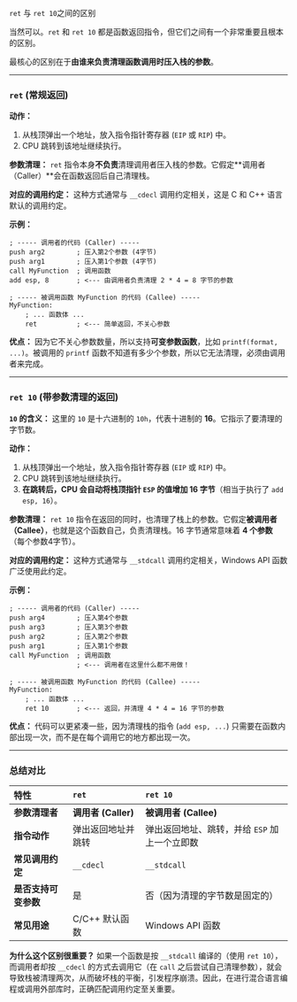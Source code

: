 `ret` 与 `ret 10`之间的区别

当然可以。`ret` 和 `ret 10` 都是函数返回指令，但它们之间有一个非常重要且根本的区别。

最核心的区别在于**由谁来负责清理函数调用时压入栈的参数**。

-----

### `ret` (常规返回)

**动作：**

1.  从栈顶弹出一个地址，放入指令指针寄存器 (`EIP` 或 `RIP`) 中。
2.  CPU 跳转到该地址继续执行。

**参数清理：**
`ret` 指令本身**不负责**清理调用者压入栈的参数。它假定\*\*调用者（Caller）\*\*会在函数返回后自己清理栈。

**对应的调用约定：**
这种方式通常与 `__cdecl` 调用约定相关，这是 C 和 C++ 语言默认的调用约定。

**示例：**

```assembly
; ----- 调用者的代码 (Caller) -----
push arg2        ; 压入第2个参数 (4字节)
push arg1        ; 压入第1个参数 (4字节)
call MyFunction  ; 调用函数
add esp, 8       ; <--- 由调用者负责清理 2 * 4 = 8 字节的参数

; ----- 被调用函数 MyFunction 的代码 (Callee) -----
MyFunction:
    ; ... 函数体 ...
    ret          ; <--- 简单返回，不关心参数
```

**优点：**
因为它不关心参数数量，所以支持**可变参数函数**，比如 `printf(format, ...)`。被调用的 `printf` 函数不知道有多少个参数，所以它无法清理，必须由调用者来完成。

-----

### `ret 10` (带参数清理的返回)

**`10` 的含义：**
这里的 `10` 是十六进制的 `10h`，代表十进制的 **16**。它指示了要清理的字节数。

**动作：**

1.  从栈顶弹出一个地址，放入指令指针寄存器 (`EIP` 或 `RIP`) 中。
2.  CPU 跳转到该地址继续执行。
3.  **在跳转后，CPU 会自动将栈顶指针 `ESP` 的值增加 16 字节**（相当于执行了 `add esp, 16`）。

**参数清理：**
`ret 10` 指令在返回的同时，也清理了栈上的参数。它假定**被调用者（Callee）**，也就是这个函数自己，负责清理栈。16 字节通常意味着 **4 个参数**（每个参数4字节）。

**对应的调用约定：**
这种方式通常与 `__stdcall` 调用约定相关，Windows API 函数广泛使用此约定。

**示例：**

```assembly
; ----- 调用者的代码 (Caller) -----
push arg4        ; 压入第4个参数
push arg3        ; 压入第3个参数
push arg2        ; 压入第2个参数
push arg1        ; 压入第1个参数
call MyFunction  ; 调用函数
                 ; <--- 调用者在这里什么都不用做！

; ----- 被调用函数 MyFunction 的代码 (Callee) -----
MyFunction:
    ; ... 函数体 ...
    ret 10       ; <--- 返回，并清理 4 * 4 = 16 字节的参数
```

**优点：**
代码可以更紧凑一些，因为清理栈的指令 (`add esp, ...`) 只需要在函数内部出现一次，而不是在每个调用它的地方都出现一次。

-----

### 总结对比

| 特性 | `ret` | `ret 10` |
| :--- | :--- | :--- |
| **参数清理者** | **调用者 (Caller)** | **被调用者 (Callee)** |
| **指令动作** | 弹出返回地址并跳转 | 弹出返回地址、跳转，并给 `ESP` 加上一个立即数 |
| **常见调用约定**| `__cdecl` | `__stdcall` |
| **是否支持可变参数** | 是 | 否（因为清理的字节数是固定的） |
| **常见用途** | C/C++ 默认函数 | Windows API 函数 |

**为什么这个区别很重要？**
如果一个函数是按 `__stdcall` 编译的（使用 `ret 10`），而调用者却按 `__cdecl` 的方式去调用它（在 `call` 之后尝试自己清理参数），就会导致栈被清理两次，从而破坏栈的平衡，引发程序崩溃。因此，在进行混合语言编程或调用外部库时，正确匹配调用约定至关重要。